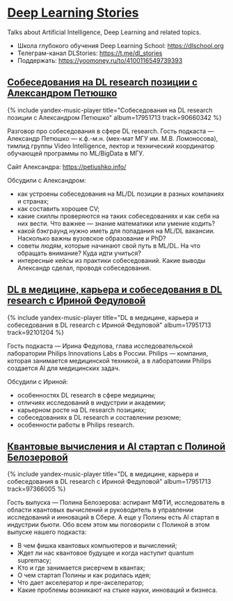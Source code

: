 # [Deep Learning Stories](https://music.yandex.ru/album/17951713)

Talks about Artificial Intelligence, Deep Learning and related topics.

- Школа глубокого обучения Deep Learning School: <https://dlschool.org>
- Телеграм-канал DLStories: <https://t.me/dl_stories>
- Поддержать: <https://yoomoney.ru/to/4100116549739393>

## [Собеседования на DL research позиции с Александром Петюшко](https://music.yandex.ru/album/17951713/track/90660342)

{% include yandex-music-player title="Собеседования на DL research позиции с Александром Петюшко" album=17951713 track=90660342 %}

Разговор про собеседования в сфере DL research. Гость подкаста — Александр Петюшко — к.ф.-м.н. (мех-мат МГУ им. М.В. Ломоносова), тимлид группы Video Intelligence, лектор и технический координатор обучающей программы по ML/BigData в МГУ.

Сайт Александра: <https://petiushko.info/>

Обсудили с Александром:

- как устроены собеседования на ML/DL позиции в разных компаниях и странах;
- как составить хорошее CV;
- какие скиллы проверяются на таких собеседованиях и как себя на них вести. Что важнее — знание математики или умение кодить?
- какой бэкграунд нужно иметь для попадания на ML/DL вакансии. Насколько важны вузовское образование и PhD?
- советы людям, которые начинают свой путь в ML/DL. На что обращать внимание? Куда идти учиться?
- интересные кейсы из практики собеседований. Какие выводы Александр сделал, проводя собеседования.


## [DL в медицине, карьера и собеседования в DL research с Ириной Федуловой](https://music.yandex.ru/album/17951713/track/92101204)

{% include yandex-music-player title="DL в медицине, карьера и собеседования в DL research с Ириной Федуловой" album=17951713 track=92101204 %}

Гость подкаста — Ирина Федулова, глава исследовательской лаборатории Philips Innovations Labs в России. Philips — компания, которая занимается медицинской техникой, а в лаборатоиии Philips создается AI для медицинских задач.

Обсудили с Ириной:

- особенностях DL research в сфере медицины;
- отличиях исследований в индустрии и академии;
- карьерном росте на DL research позициях;
- собеседованиях в DL research и составлении резюме;
- особенности работы в Philips research.

## [Квантовые вычисления и AI стартап с Полиной Белозеровой](https://music.yandex.ru/album/17951713/track/97366005)

{% include yandex-music-player title="DL в медицине, карьера и собеседования в DL research с Ириной Федуловой" album=17951713 track=97366005 %}

Гость выпуска — Полина Белозерова: аспирант МФТИ, исследователь в области квантовых вычислений и руководитель в управлении исследований и инноваций в Сбере. А еще у Полины есть AI стартап в индустрии бьюти. Обо всем этом мы поговорили с Полиной в этом выпуске нашего подкаста:

- В чем фишка квантовых компьютеров и вычислений;
- Ждет ли нас квантовое будущее и когда наступит quantum supremacy;
- Кто и где занимается рисерчем в квантах;
- О чем стартап Полины и как родилась идея;
- Что дает акселератор и пре-акселератор;
- Какие проблемы возникают на стыке науки, инноваций и бизнеса.
